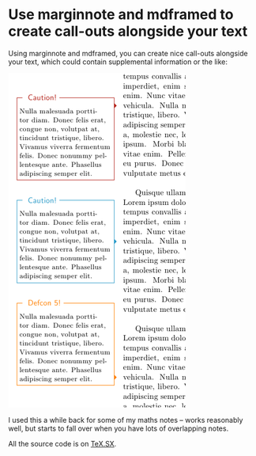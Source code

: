 # Use marginnote and mdframed to create call-outs alongside your text

Using marginnote and mdframed, you can create nice call-outs alongside your text, which could contain supplemental information or the like:

![](marginnote-mdframed.png)

I used this a while back for some of my maths notes – works reasonably well, but starts to fall over when you have lots of overlapping notes.

All the source code is on [TeX.SX](http://tex.stackexchange.com/a/120253/9668).